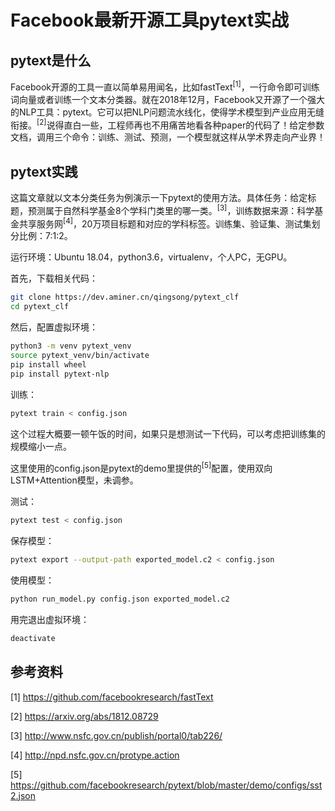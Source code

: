 # Facebook最新开源工具pytext实战

## pytext是什么

Facebook开源的工具一直以简单易用闻名，比如fastText<sup>[1]</sup>，一行命令即可训练词向量或者训练一个文本分类器。就在2018年12月，Facebook又开源了一个强大的NLP工具：pytext。它可以把NLP问题流水线化，使得学术模型到产业应用无缝衔接。<sup>[2]</sup>说得直白一些，工程师再也不用痛苦地看各种paper的代码了！给定参数文档，调用三个命令：训练、测试、预测，一个模型就这样从学术界走向产业界！

## pytext实践

这篇文章就以文本分类任务为例演示一下pytext的使用方法。具体任务：给定标题，预测属于自然科学基金8个学科门类里的哪一类。<sup>[3]</sup>，训练数据来源：科学基金共享服务网<sup>[4]</sup>，20万项目标题和对应的学科标签。训练集、验证集、测试集划分比例：7:1:2。

运行环境：Ubuntu 18.04，python3.6，virtualenv，个人PC，无GPU。

首先，下载相关代码：

```bash
git clone https://dev.aminer.cn/qingsong/pytext_clf
cd pytext_clf
```

然后，配置虚拟环境：

```bash
python3 -m venv pytext_venv
source pytext_venv/bin/activate
pip install wheel
pip install pytext-nlp
```

训练：

```bash
pytext train < config.json
```

这个过程大概要一顿午饭的时间，如果只是想测试一下代码，可以考虑把训练集的规模缩小一点。

这里使用的config.json是pytext的demo里提供的<sup>[5]</sup>配置，使用双向LSTM+Attention模型，未调参。

测试：

```bash
pytext test < config.json
```

保存模型：

```bash
pytext export --output-path exported_model.c2 < config.json
```

使用模型：

```bash
python run_model.py config.json exported_model.c2
```

用完退出虚拟环境：

```bash
deactivate
```


## 参考资料

[1] https://github.com/facebookresearch/fastText

[2] https://arxiv.org/abs/1812.08729

[3] http://www.nsfc.gov.cn/publish/portal0/tab226/

[4] http://npd.nsfc.gov.cn/protype.action

[5] https://github.com/facebookresearch/pytext/blob/master/demo/configs/sst2.json
